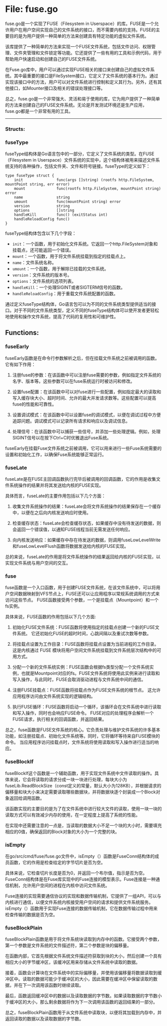 # File: fuse.go

fuse.go是一个实现了FUSE（Filesystem in Userspace）的库。FUSE是一个允许用户在用户空间实现自己的文件系统的接口，而不需要内核的支持。FUSE的主要目的是为用户提供一种简单的方法来创建具有特定功能的虚拟文件系统。

该库提供了一种简单的方法来实现一个FUSE文件系统，包括文件访问、权限管理、文件夹管理和文件锁定等功能。它还提供了一些有用的工具和示例代码，用于帮助用户快速启动和创建自己的FUSE文件系统。

在Fuse.go库中，用户可以通过实现FUSE相关的接口来创建自己的虚拟文件系统。其中最重要的接口是FileSystem接口，它定义了文件系统的基本行为。通过实现该接口中的方法，用户可以对文件系统进行控制和定义其行为。另外，还有其他接口，如Mounter接口及相关的错误处理接口等。

总之，fuse.go是一个非常强大、灵活和易于使用的库，它为用户提供了一种简单的方法来创建自己的FUSE文件系统。无论是开发测试环境还是生产应用，fuse.go都是一个非常有用的工具。




---

### Structs:

### fuseType

fuseType结构体是Go语言包中的一部分，它定义了文件系统的类型。在FUSE（Filesystem in Userspace）文件系统的实现中，这个结构体被用来描述文件系统支持的各种操作，包括文件夹、文件和符号链接。fuseType的定义如下：

```
type fuseType struct {
    init               func(args []string) (rootfs http.FileSystem, mountPoint string, err error)
    mount              func(rootfs http.FileSystem, mountPoint string) error
    name               string
    umount             func(mountPoint string) error
    version            string
    options            []string
    handleKill         func() (exitStatus int)
    handleReloadConfig func()
}
```

fuseType结构体包含以下几个字段：

- `init`：一个函数，用于初始化文件系统。它返回一个http.FileSystem对象和挂载点，还可能返回一个错误。
- `mount`：一个函数，用于将文件系统挂载到指定的挂载点上。
- `name`：文件系统名称。
- `umount`：一个函数，用于解除已挂载的文件系统。
- `version`：文件系统的版本号。
- `options`：文件系统的选项列表。
- `handleKill`：一个处理SIGINT或者SIGTERM信号的函数。
- `handleReloadConfig`：用于重载文件系统配置的函数。

通过定义fuseType结构体，Go语言包可以为不同的文件系统类型提供适当的接口。对于不同的文件系统类型，定义不同的fuseType结构体可以使开发者更轻松地使用和操作文件系统，提高了代码的复用性和可维护性。



## Functions:

### fuseEarly

fuseEarly函数是在命令行参数解析之后，但在挂载文件系统之前被调用的函数。它有如下作用：

1. 注册fuse的参数：在该函数中可以注册fuse需要的参数，例如指定文件系统的名字、版本等。这些参数可以在fuse系统运行时被访问和修改。

2. 设置fuse配置：在该函数中可以对fuse进行一些配置，例如指定最大的读取和写入缓存块大小、超时时间、允许的最大并发请求数等。这些配置可以提高fuse的性能和可靠性。

3. 设置调试模式：在该函数中可以设置fuse的调试模式，以便在调试过程中方便追踪问题。调试模式可以记录所有请求和响应以及调试信息。

4. 处理信号：在该函数中可以捕获一些信号，并添加一些处理逻辑。例如，处理SIGINT信号以在按下Ctrl+C时优雅退出Fuse系统。

fuseEarly在挂载Fuse文件系统之前被调用，它可以用来进行一些Fuse系统需要的设置和初始化工作，以确保Fuse系统能够正常运行。



### fuseLate

fuseLate是在FUSE主回调函数执行完毕后被调用的回调函数，它的作用是收集文件系统操作的结果并将其发送给内核的FUSE实现。

具体而言，fuseLate的主要作用包括以下几个方面：

1. 收集文件系统操作的结果：fuseLate会将文件系统操作的结果保存在一个缓存中，以便在之后向内核发送响应时使用。

2. 检查缓存状态：fuseLate会检查缓存状态，如果缓存中没有待发送的数据，则会返回一个错误值，以通知FUSE线程当前无需发送任何响应。

3. 向内核发送响应：如果缓存中存在待发送的数据，则调用fuseLowLevelWrite和fuseLowLevelFlush函数将数据发送给内核的FUSE实现。

总的来说，fuseLate的作用是将文件系统操作的结果返回给内核的FUSE实现，以实现文件系统与用户空间的交互。



### fuse

fuse函数是一个入口函数，用于创建FUSE文件系统，在该文件系统中，可以将用户空间数据映射到VFS节点上，FUSE还可以让应用程序以常规系统调用的方式来访问这些节点。 FUSE函数接受两个参数，一个是挂载点（Mountpoint）和一个fs实例。 

具体来说，FUSE函数的作用包括以下几个方面:

1. 初始化FUSE文件系统：FUSE函数将使用指定的挂载点创建一个新的FUSE文件系统。 它还初始化FUSE的超时时间，心跳间隔以及重试次数等参数。

2. 将挂载点设置为工作目录：FUSE函数将挂载点设置为当前进程的工作目录。 这是内核通过 FUSE 模块将用户空间文件系统挂载到文件系统层次结构中的可用方式。

3. 分配一个新的文件系统实例：FUSE函数会根据fs类型分配一个文件系统实例，也就是Mountpoint对应的fs。FUSE文件系统将使用此实例来进行读取和写入操作，与此同时，FUSE会取消驱动进程与文件系统中间的通信。

4. 注册FUSE挂载点：FUSE函数将挂载点作为FUSE文件系统的根节点。 这允许应用程序访问由文件系统实现的逻辑结构。 

5. 执行FUSE循环：FUSE函数将启动一个循环，该循环会在文件系统中进行读取和写入操作，同时也会响应FUSE命令。 FUSE对应的处理程序会解析一个FUSE请求，执行相关的回调函数，并返回结果。 

总之，fuse函数是FUSE文件系统的核心。它负责处理与维护文件系统的许多基本功能，如注册挂载点、初始化文件系统等。同时，它将循环等待来自FUSE模块的命令。 当应用程序访问挂载点时，文件系统将使用读取和写入操作进行适当的响应。



### fuseBlockIf

fuseBlockIf这个函数是一个辅助函数，用于实现文件系统中文件读取的操作。具体来说，它会将读取的请求分成一块一块进行处理，每块大小为fuseLib.ReadBlockSize（const定义的常量，默认大小为128KB），并根据请求的偏移量和块大小来决定需要读取哪些数据块，并将数据块逐个封装成一个Block对象返回给调用函数。

该函数实现的主要目的是为了在文件系统中进行较大文件的读取，使用一块一块的读取方式可以有效减少内存的使用，在一定程度上提高了系统的性能。

在实现中还需要注意的一点是，当读取的数据大小不足一个块的大小时，需要填充相应的0值，确保返回的Block对象的大小为一个完整的块。



### isEmpty

在go/src/cmd/fuse/fuse.go文件中，isEmpty（）函数是FuseConn结构体的成员函数，它的作用是检查给定的字节切片是否为空。

具体来说，它检查切片长度是否为0，并返回一个布尔值，指示是否为空。FuseConn结构体是在Fuse库实现中的Fuse连接的模型表示。Fuse连接是一种通信机制，允许用户空间的进程在内核中访问文件系统。

Fuse连接的实现需要通信协议的实现和数据传输机制，它提供了一组API，可以与内核进行通信，以便文件系统内核接受用户空间的请求和提供文件系统服务。isEmpty（）函数用于实现Fuse连接的数据传输机制，它在数据传输过程中用来检查传输的数据是否为空。



### fuseBlockPlain

fuseBlockPlain函数是用于将文件系统块读取到内存中的函数。它接受两个参数，第一个参数是文件系统的文件描述符，第二个参数是块的偏移量。

在函数内部，它首先根据文件系统文件描述符获取到块的大小，然后创建一个具有相应大小的字节缓冲区，该缓冲区用来存储从文件系统中读取的数据。

接着，函数会计算块在文件系统中的实际偏移量，并使用该偏移量将数据读取到缓冲区中。读取的数据可能少于缓冲区的大小，因此需要在缓冲区中保留读取的数据，并在下一次调用该函数时继续读取。

最后，函数返回缓冲区中的数据以及读取数据的字节数。如果读取数据的字节数小于缓冲区的大小，那么剩余数据将作为下一次调用该函数的返回结果的一部分。

总之，fuseBlockPlain函数用于从文件系统中读取块，以便将其加载到内存中，并返回读取的数据以及读取数据的字节数。



